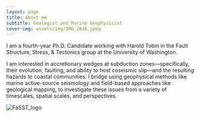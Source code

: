 ```yaml
---
layout: page
title: About me
subtitle: Geologist and Marine Geophysicist 
cover-img: assets/img/IMG_2846.jpeg
---
```



I am a fourth-year Ph.D. Candidate working with Harold Tobin in the Fault Structure, Stress, & Tectonics group at the University of Washington. 

I am interested in accretionary wedges at subduction zones—specifically, their evolution, faulting, and ability to host coseismic slip—and the resulting hazards to coastal communities. I bridge using geophysical methods like marine active-source seismology and field-based approaches like geological mapping, to investigate these issues from a variety of timescales, spatial scales, and perspectives.


![FaSST_logo](https://github.com/user-attachments/assets/850a80b7-64d3-44e3-bfba-e7c0ca9ad6cf)



